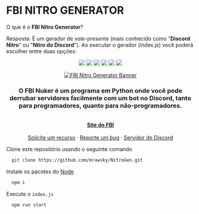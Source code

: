# FBI NITRO GENERATOR
O que é o **FBI Nitro Generator**?

Resposta: É um gerador de *vale-presente* (mais conhecido como "**Discord Nitro**" ou "**Nitro do Discord**"). Ao executar o gerador (index.js) você poderá escolher entre duas opções:



<div id="top"></div>
<p align="center">
<img src=https://img.shields.io/github/languages/top/user001js/FBI-NUKER?colors=6699ff&style=for-the-badge />
<img src=https://img.shields.io/github/stars/user001js/FBI-NUKER?color=6699ff&style=for-the-badge />
<img src=https://img.shields.io/github/issues/user001js/FBI-NUKER?color=6699ff&style=for-the-badge />
<img src=https://img.shields.io/github/forks/user001js/FBI-NUKER?color=6699ff&style=for-the-badge />
<img src=https://img.shields.io/github/license/user001js/FBI-NUKER?color=6699ff&style=for-the-badge />
<img src=https://img.shields.io/github/downloads/user001js/FBI-NUKER/total?color=6699ff&style=for-the-badge />
</p>
<p align="center">
  <a href="https://github.com/user001js/FBI-Nitro-Generator">
    <img src="https://user-images.githubusercontent.com/101312928/173217124-76c8f56c-92e5-4fdb-945f-f92fa9afef97.png" alt="FBI Nitro Generator Banner">
  </a>
  
  <h3 align="center">O FBI Nuker é um programa em Python onde você pode derrubar servidores facilmente com um bot no Discord, tanto para programadores, quanto para não-programadores.</h3>
  <p align="center">
    <br />
    <a href="https://fbifive-0.wixsite.com/info"><strong>Site do FBI</strong></a>
    <br />
    <br />
    <a href="https://github.com/user001js/FBI-Nitro-Generator/issues">Solicite um recurso</a>
    ·
    <a href="https://github.com/user001js/FBI-Nitro-Generator/issues">Reporte um bug</a>
    ·
    <a href="https://discord.gg/g9GeX7JyAH">Servidor do Discord</a>
  </p>
</p>

Clone este repositório usando o seguinte comando

```bash
  git clone https://github.com/mrawsky/NitroGen.git
```

Instale os pacotes do [Node](https://nodejs.org)

```bash
  npm i
```

Execute o `index.js`

```bash
  npm run start
```
